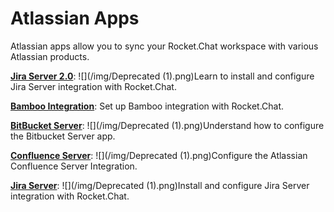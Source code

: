 # Atlassian Apps

Atlassian apps allow you to sync your Rocket.Chat workspace with various Atlassian products.

[**Jira Server 2.0**](jira-server-v2.0.md):  ![](/img/Deprecated (1).png)Learn to install and configure Jira Server integration with Rocket.Chat.

[**Bamboo Integration**](bamboo-app.md): Set up Bamboo integration with Rocket.Chat.

[**BitBucket Server**](bitbucket-server.md): ![](/img/Deprecated (1).png)Understand how to configure the Bitbucket Server app.

[**Confluence Server**](confluence-server.md): ![](/img/Deprecated (1).png)Configure the Atlassian Confluence Server Integration.

[**Jira Server**](jira-server.md): ![](/img/Deprecated (1).png)Install and configure Jira Server integration with Rocket.Chat.
